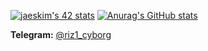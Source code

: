 <!-- INTRA HEADER -->
[![jaeskim's 42 stats](https://badge42.herokuapp.com/api/stats/jcarlena)](https://profile.42.fr/users/jcarlena)
[![Anurag's GitHub stats](https://github-readme-stats.vercel.app/api?username=RIZ0x1&show_icons=true&theme=merko)](https://github.com/anuraghazra/github-readme-stats)


<b>Telegram:</b> [@riz1_cyborg](https://t.me/Lepakkomies_1)
